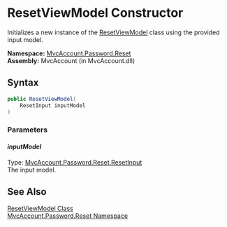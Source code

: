 ResetViewModel Constructor
==========================
Initializes a new instance of the [ResetViewModel][1] class using the provided input model.

**Namespace:** [MvcAccount.Password.Reset][2]  
**Assembly:** MvcAccount (in MvcAccount.dll)

Syntax
------

```csharp
public ResetViewModel(
	ResetInput inputModel
)
```

### Parameters

#### *inputModel*
Type: [MvcAccount.Password.Reset.ResetInput][3]  
The input model.


See Also
--------
[ResetViewModel Class][1]  
[MvcAccount.Password.Reset Namespace][2]  

[1]: README.md
[2]: ../README.md
[3]: ../ResetInput/README.md
